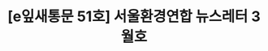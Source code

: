 ---
href: 'http://ecoseoul.or.kr/archives/20547'
title: '[e잎새통문 51호] 서울환경연합 뉴스레터 3월호'
img: '/_assets/51.jpg'
---